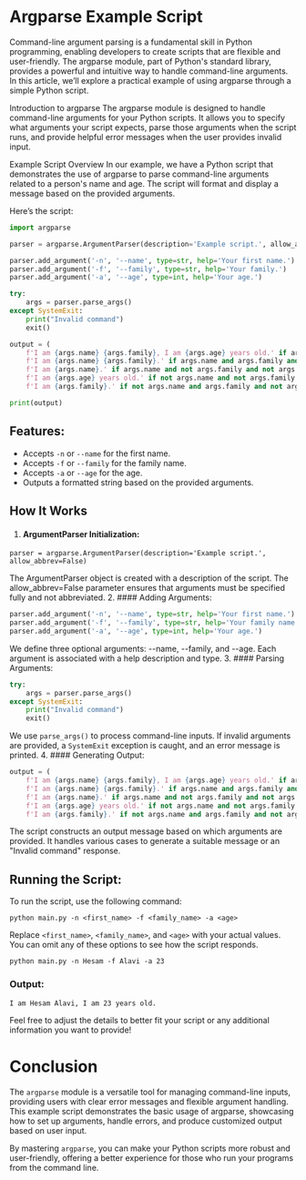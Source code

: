 # Argparse Example Script
Command-line argument parsing is a fundamental skill in Python programming, enabling developers to create scripts that are flexible and user-friendly. The argparse module, part of Python's standard library, provides a powerful and intuitive way to handle command-line arguments. In this article, we’ll explore a practical example of using argparse through a simple Python script.

Introduction to argparse
The argparse module is designed to handle command-line arguments for your Python scripts. It allows you to specify what arguments your script expects, parse those arguments when the script runs, and provide helpful error messages when the user provides invalid input.

Example Script Overview
In our example, we have a Python script that demonstrates the use of argparse to parse command-line arguments related to a person's name and age. The script will format and display a message based on the provided arguments.

Here’s the script:
```python
import argparse

parser = argparse.ArgumentParser(description='Example script.', allow_abbrev=False)

parser.add_argument('-n', '--name', type=str, help='Your first name.')
parser.add_argument('-f', '--family', type=str, help='Your family.')
parser.add_argument('-a', '--age', type=int, help='Your age.')

try:
    args = parser.parse_args()
except SystemExit:
    print("Invalid command")
    exit()

output = (
    f'I am {args.name} {args.family}, I am {args.age} years old.' if args.name and args.family and args.age else
    f'I am {args.name} {args.family}.' if args.name and args.family and not args.age else
    f'I am {args.name}.' if args.name and not args.family and not args.age else
    f'I am {args.age} years old.' if not args.name and not args.family and args.age else
    f'I am {args.family}.' if not args.name and args.family and not args.age else 'Invalid command')

print(output)

```
## Features:
- Accepts `-n` or `--name` for the first name.
- Accepts `-f` or `--family` for the family name.
- Accepts `-a` or `--age` for the age.
- Outputs a formatted string based on the provided arguments.
## How It Works
1. #### ArgumentParser Initialization:
```
parser = argparse.ArgumentParser(description='Example script.', allow_abbrev=False)
```
The ArgumentParser object is created with a description of the script. The allow_abbrev=False parameter ensures that arguments must be specified fully and not abbreviated.
2. #### Adding Arguments:
```python
parser.add_argument('-n', '--name', type=str, help='Your first name.')
parser.add_argument('-f', '--family', type=str, help='Your family name.')
parser.add_argument('-a', '--age', type=int, help='Your age.')
```
We define three optional arguments: --name, --family, and --age. Each argument is associated with a help description and type.
3. #### Parsing Arguments:
```python
try:
    args = parser.parse_args()
except SystemExit:
    print("Invalid command")
    exit()
```
We use `parse_args()` to process command-line inputs. If invalid arguments are provided, a `SystemExit` exception is caught, and an error message is printed.
4. #### Generating Output:
```python
output = (
    f'I am {args.name} {args.family}, I am {args.age} years old.' if args.name and args.family and args.age else
    f'I am {args.name} {args.family}.' if args.name and args.family and not args.age else
    f'I am {args.name}.' if args.name and not args.family and not args.age else
    f'I am {args.age} years old.' if not args.name and not args.family and args.age else
    f'I am {args.family}.' if not args.name and args.family and not args.age else 'Invalid command')
```
The script constructs an output message based on which arguments are provided. It handles various cases to generate a suitable message or an "Invalid command" response.
## Running the Script:
To run the script, use the following command:
```
python main.py -n <first_name> -f <family_name> -a <age>
```
Replace `<first_name>`, `<family_name>`, and `<age>` with your actual values. You can omit any of these options to see how the script responds.
```commandline
python main.py -n Hesam -f Alavi -a 23
```
### Output:
```commandline
I am Hesam Alavi, I am 23 years old.
```
Feel free to adjust the details to better fit your script or any additional information you want to provide!
# Conclusion
The `argparse` module is a versatile tool for managing command-line inputs, providing users with clear error messages and flexible argument handling. This example script demonstrates the basic usage of argparse, showcasing how to set up arguments, handle errors, and produce customized output based on user input.

By mastering `argparse`, you can make your Python scripts more robust and user-friendly, offering a better experience for those who run your programs from the command line.